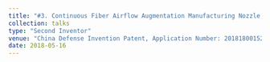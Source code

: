 ```yaml
---
title: "#3. Continuous Fiber Airflow Augmentation Manufacturing Nozzle, Manufacturing Method and Additive Manufacturing Equipment"
collection: talks
type: "Second Inventor"
venue: "China Defense Invention Patent, Application Number: 201818001521.8  (Status: under substantive examination)"
date: 2018-05-16
---
```

